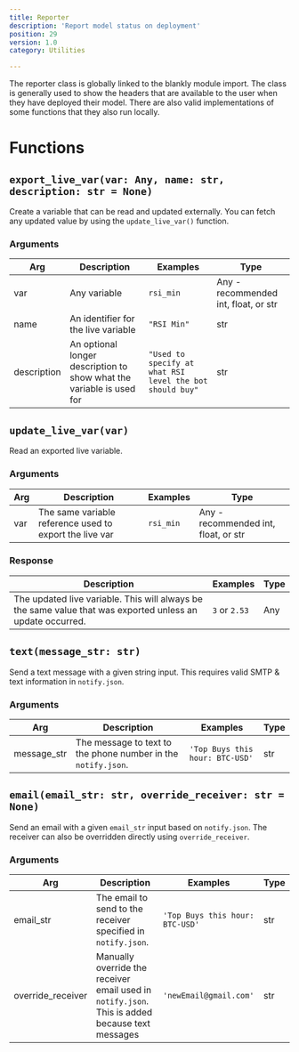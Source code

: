 ```yaml
---
title: Reporter
description: 'Report model status on deployment'
position: 29
version: 1.0
category: Utilities

---
```


The reporter class is globally linked to the blankly module import. The class is generally used to show the headers that are available to the user when they have deployed their model. There are also valid implementations of some functions that they also run locally.

# Functions

## `export_live_var(var: Any, name: str, description: str = None)`

Create a variable that can be read and updated externally. You can fetch any updated value by using the `update_live_var()` function.

### Arguments

| Arg         | Description                                                  | Examples                                                 | Type                                 |
| ----------- | ------------------------------------------------------------ | -------------------------------------------------------- | ------------------------------------ |
| var         | Any variable                                                 | `rsi_min`                                                | Any - recommended int, float, or str |
| name        | An identifier for the live variable                          | `"RSI Min"`                                              | str                                  |
| description | An optional longer description to show what the variable is used for | `"Used to specify at what RSI level the bot should buy"` | str                                  |

## `update_live_var(var)`

Read an exported live variable.

### Arguments

| Arg  | Description                                             | Examples  | Type                                 |
| ---- | ------------------------------------------------------- | --------- | ------------------------------------ |
| var  | The same variable reference used to export the live var | `rsi_min` | Any - recommended int, float, or str |

### Response

| Description                                                  | Examples      | Type |
| ------------------------------------------------------------ | ------------- | ---- |
| The updated live variable. This will always be the same value that was exported unless an update occurred. | `3` or `2.53` | Any  |

## `text(message_str: str)`

Send a text message with a given string input. This requires valid SMTP & text information in `notify.json`.

### Arguments

| Arg         | Description                                                  | Examples                        | Type |
| ----------- | ------------------------------------------------------------ | ------------------------------- | ---- |
| message_str | The message to text to the phone number in the `notify.json`. | `'Top Buys this hour: BTC-USD'` | str  |

## `email(email_str: str, override_receiver: str = None)`

Send an email with a given `email_str` input based on `notify.json`. The receiver can also be overridden directly using `override_receiver`.

### Arguments

| Arg               | Description                                                  | Examples                        | Type |
| ----------------- | ------------------------------------------------------------ | ------------------------------- | ---- |
| email_str         | The email to send to the receiver specified in `notify.json`. | `'Top Buys this hour: BTC-USD'` | str  |
| override_receiver | Manually override the receiver email used in `notify.json`. This is added because text messages | `'newEmail@gmail.com'`          | str  |

